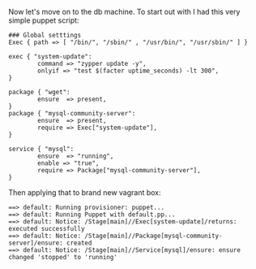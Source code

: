 Now let's move on to the db machine. To start out with I had this very simple puppet script:

	### Global setttings
	Exec { path => [ "/bin/", "/sbin/" , "/usr/bin/", "/usr/sbin/" ] }
	
	exec { "system-update":
	        command => "zypper update -y",
	        onlyif => "test $(facter uptime_seconds) -lt 300",
	}
	
	package { "wget":
	        ensure  => present,
	}
	package { "mysql-community-server":
	        ensure  => present,
	        require => Exec["system-update"],
	}
	
	service { "mysql":
	        ensure  => "running",
	        enable => "true",
	        require => Package["mysql-community-server"],
	}

Then applying that to brand new vagrant box:

	==> default: Running provisioner: puppet...
	==> default: Running Puppet with default.pp...
	==> default: Notice: /Stage[main]//Exec[system-update]/returns: executed successfully
	==> default: Notice: /Stage[main]//Package[mysql-community-server]/ensure: created
	==> default: Notice: /Stage[main]//Service[mysql]/ensure: ensure changed 'stopped' to 'running'